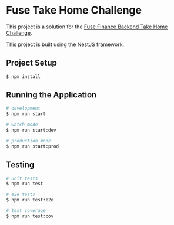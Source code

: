 # Fuse Take Home Challenge

This project is a solution for the [Fuse Finance Backend Take Home Challenge](https://github.com/FuseFinance/be-take-home).

This project is built using the [NestJS](https://docs.nestjs.com) framework.

## Project Setup

```bash
$ npm install
```

## Running the Application

```bash
# development
$ npm run start

# watch mode
$ npm run start:dev

# production mode
$ npm run start:prod
```

## Testing

```bash
# unit tests
$ npm run test

# e2e tests
$ npm run test:e2e

# test coverage
$ npm run test:cov
```